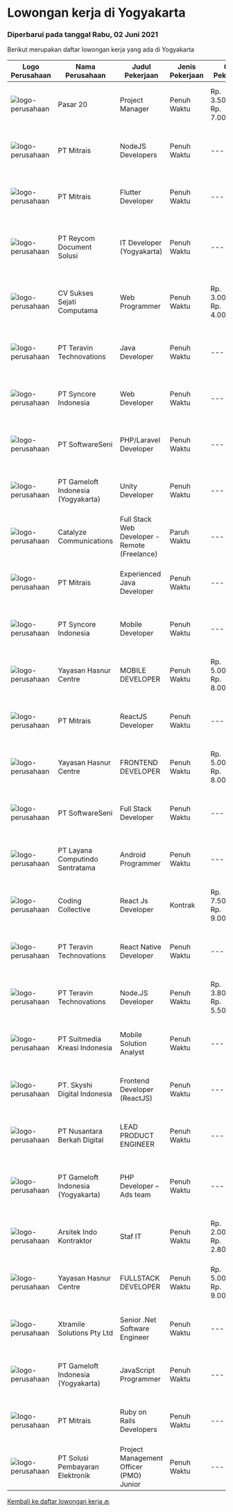 
  # Lowongan kerja di Yogyakarta

  ### Diperbarui pada tanggal Rabu, 02 Juni 2021

  Berikut merupakan daftar lowongan kerja yang ada di Yogyakarta

  |Logo Perusahaan | Nama Perusahaan | Judul Pekerjaan | Jenis Pekerjaan | Gaji Pekerjaan | Lokasi | Deskripsi | Tanggal diunggah | Pranala |
  | -------------- | --------------- | --------------- | --------- | --------- | -------------- | ------- | ----------- | ----------- |
  |![logo-perusahaan](https://image-service-cdn.seek.com.au/9a68d95b64ff58d586cb81ae1428b7b463525a59/ee4dce1061f3f616224767ad58cb2fc751b8d2dc)|Pasar 20|Project Manager|Penuh Waktu|Rp. 3.500.000-Rp. 7.000.000|Yogyakarta|KUALIFIKASI  Umur maksimal 28 tahun  Memiliki pengalaman di Bidang Project manager mimmal 1 tahun  Memiliki skill komunikasi yang baik dan  Dapat...|Senin, 31 Mei 2021|https://www.jobstreet.co.id/id/job/project-manager-3535988?token=0~d74ccfa9-6572-4596-816a-f6f53763c6ec&sectionRank=1&jobId=jobstreet-id-job-3535988|
|![logo-perusahaan](https://image-service-cdn.seek.com.au/873c75fc9ed6df00967320d343e4e2a794129d8b/ee4dce1061f3f616224767ad58cb2fc751b8d2dc)|PT Mitrais|NodeJS Developers|Penuh Waktu|---|Yogyakarta|Build your Career with Mitrais! We're urgently looking for experienced NodeJS Developers to be part of our team for an immediate start.Our client is a...|Selasa, 01 Juni 2021|https://www.jobstreet.co.id/id/job/nodejs-developers-3529906?token=0~d74ccfa9-6572-4596-816a-f6f53763c6ec&sectionRank=2&jobId=jobstreet-id-job-3529906|
|![logo-perusahaan](https://image-service-cdn.seek.com.au/873c75fc9ed6df00967320d343e4e2a794129d8b/ee4dce1061f3f616224767ad58cb2fc751b8d2dc)|PT Mitrais|Flutter Developer|Penuh Waktu|---|Yogyakarta|Build your Career with Mitrais !  We're looking for experienced Flutter Developer to be part of our team. What will you be doing?  Liase with...|Selasa, 01 Juni 2021|https://www.jobstreet.co.id/id/job/flutter-developer-3529904?token=0~d74ccfa9-6572-4596-816a-f6f53763c6ec&sectionRank=3&jobId=jobstreet-id-job-3529904|
|![logo-perusahaan](https://image-service-cdn.seek.com.au/ecf6d71f6299b6febdc8e2a576a705f0519ee0ee/ee4dce1061f3f616224767ad58cb2fc751b8d2dc)|PT Reycom Document Solusi|IT Developer (Yogyakarta)|Penuh Waktu|---|Yogyakarta|Qualfication Candidate must possess at least Bachelor's Degree in Engineering (Computer/Telecommunication), Computer Science/Information Technology or...|Rabu, 02 Juni 2021|https://www.jobstreet.co.id/id/job/it-developer-yogyakarta-3544076?token=0~d74ccfa9-6572-4596-816a-f6f53763c6ec&sectionRank=4&jobId=jobstreet-id-job-3544076|
|![logo-perusahaan](https://image-service-cdn.seek.com.au/23cb30ba0ff4ab95b62319336a00014bbadbbeae/ee4dce1061f3f616224767ad58cb2fc751b8d2dc)|CV Sukses Sejati Computama|Web Programmer|Penuh Waktu|Rp. 3.000.000-Rp. 4.000.000|Yogyakarta|Tugas / Tanggung Jawab : Maintain dan kontrol all website perusahaan. Bertanggungjawab atas semua pekerjaan yang berkaitan dengan Web Programmer /...|Minggu, 30 Mei 2021|https://www.jobstreet.co.id/id/job/web-programmer-3535846?token=0~d74ccfa9-6572-4596-816a-f6f53763c6ec&sectionRank=5&jobId=jobstreet-id-job-3535846|
|![logo-perusahaan](https://image-service-cdn.seek.com.au/288d40f481257282ba0da531d5355054e364b6e3/ee4dce1061f3f616224767ad58cb2fc751b8d2dc)|PT Teravin Technovations|Java Developer|Penuh Waktu|---|Yogyakarta|We are looking for a Java Developer with experience in building high-performing, scalable, enterprise-grade applications. You will be part of a...|Selasa, 01 Juni 2021|https://www.jobstreet.co.id/id/job/java-developer-3530447?token=0~d74ccfa9-6572-4596-816a-f6f53763c6ec&sectionRank=6&jobId=jobstreet-id-job-3530447|
|![logo-perusahaan](https://image-service-cdn.seek.com.au/f66e19308d244eca3cf6778cd9ef51c4c4c6d355/ee4dce1061f3f616224767ad58cb2fc751b8d2dc)|PT Syncore Indonesia|Web Developer|Penuh Waktu|---|Yogyakarta|Kualifikasi: Pernah memiliki pengalaman sebagai Fullstack Developer Menguasai PHP, HTML, CS, Javascript Menguasai Database MySQL atau Postgree...|Senin, 31 Mei 2021|https://www.jobstreet.co.id/id/job/web-developer-3536111?token=0~d74ccfa9-6572-4596-816a-f6f53763c6ec&sectionRank=7&jobId=jobstreet-id-job-3536111|
|![logo-perusahaan](https://image-service-cdn.seek.com.au/c05a3e3e627c08dd9cbb310c1a48f4a5a42787b6/ee4dce1061f3f616224767ad58cb2fc751b8d2dc)|PT SoftwareSeni|PHP/Laravel Developer|Penuh Waktu|---|Yogyakarta|SoftwareSeni is a Software Development Company based in Yogyakarta &amp; Australia. We love solving tough problems – from user experience to design...|Selasa, 01 Juni 2021|https://www.jobstreet.co.id/id/job/php-laravel-developer-3530061?token=0~d74ccfa9-6572-4596-816a-f6f53763c6ec&sectionRank=8&jobId=jobstreet-id-job-3530061|
|![logo-perusahaan](https://image-service-cdn.seek.com.au/e71d517696b76186b066fae7807098ca294c66fd/ee4dce1061f3f616224767ad58cb2fc751b8d2dc)|PT Gameloft Indonesia (Yogyakarta)|Unity Developer|Penuh Waktu|---|Yogyakarta|Job DescriptionAs a member of the development team, you will be responsible for below responsibilities: Take part in the development of mini games...|Minggu, 30 Mei 2021|https://www.jobstreet.co.id/id/job/unity-developer-3535676?token=0~d74ccfa9-6572-4596-816a-f6f53763c6ec&sectionRank=9&jobId=jobstreet-id-job-3535676|
|![logo-perusahaan](https://image-service-cdn.seek.com.au/7b0e442165d5a37f3d08361a23aff8a29b66fd62/ee4dce1061f3f616224767ad58cb2fc751b8d2dc)|Catalyze Communications|Full Stack Web Developer - Remote (Freelance)|Paruh Waktu|---|Yogyakarta|As part of our ongoing expansion, we seek a reliable, detailed, and experienced freelance Fullstack Web Developer to develop website projects using...|Senin, 31 Mei 2021|https://www.jobstreet.co.id/id/job/full-stack-web-developer-remote-freelance-3542944?token=0~d74ccfa9-6572-4596-816a-f6f53763c6ec&sectionRank=10&jobId=jobstreet-id-job-3542944|
|![logo-perusahaan](https://image-service-cdn.seek.com.au/873c75fc9ed6df00967320d343e4e2a794129d8b/ee4dce1061f3f616224767ad58cb2fc751b8d2dc)|PT Mitrais|Experienced Java Developer|Penuh Waktu|---|Yogyakarta|Build your Career with Mitrais!  We have clients who are urgently looking for Experienced Java developers for an immediate start. What will you be...|Selasa, 01 Juni 2021|https://www.jobstreet.co.id/id/job/experienced-java-developer-3529905?token=0~d74ccfa9-6572-4596-816a-f6f53763c6ec&sectionRank=11&jobId=jobstreet-id-job-3529905|
|![logo-perusahaan](https://image-service-cdn.seek.com.au/f66e19308d244eca3cf6778cd9ef51c4c4c6d355/ee4dce1061f3f616224767ad58cb2fc751b8d2dc)|PT Syncore Indonesia|Mobile Developer|Penuh Waktu|---|Yogyakarta|Kualifikasi: Berpengalaman dengan Android SDK, Java, NDK, XML, API, dan berurusan dengan data jarak jauh menggunakan REST dan JSON. Memiliki...|Minggu, 30 Mei 2021|https://www.jobstreet.co.id/id/job/mobile-developer-3535461?token=0~d74ccfa9-6572-4596-816a-f6f53763c6ec&sectionRank=12&jobId=jobstreet-id-job-3535461|
|![logo-perusahaan](https://image-service-cdn.seek.com.au/2cd1460b7bd486bb22ddb504a11b7104d9fce6e2/ee4dce1061f3f616224767ad58cb2fc751b8d2dc)|Yayasan Hasnur Centre|MOBILE DEVELOPER|Penuh Waktu|Rp. 5.000.000-Rp. 8.000.000|Yogyakarta|Atlassian Suite (Confluence, Jira, Bitbucket) + GIT React N Expo Avocode Zeppelin Java 8/11 HTML, CSS, JavaScript, TypeScript Google Play and Apple...|Minggu, 30 Mei 2021|https://www.jobstreet.co.id/id/job/mobile-developer-3535469?token=0~d74ccfa9-6572-4596-816a-f6f53763c6ec&sectionRank=13&jobId=jobstreet-id-job-3535469|
|![logo-perusahaan](https://image-service-cdn.seek.com.au/873c75fc9ed6df00967320d343e4e2a794129d8b/ee4dce1061f3f616224767ad58cb2fc751b8d2dc)|PT Mitrais|ReactJS Developer|Penuh Waktu|---|Yogyakarta|We're urgently looking for experienced ReactJS Developers to be part of our team for an immediate start.Our client is a consultancy focused company...|Senin, 31 Mei 2021|https://www.jobstreet.co.id/id/job/reactjs-developer-3542719?token=0~d74ccfa9-6572-4596-816a-f6f53763c6ec&sectionRank=14&jobId=jobstreet-id-job-3542719|
|![logo-perusahaan](https://image-service-cdn.seek.com.au/2cd1460b7bd486bb22ddb504a11b7104d9fce6e2/ee4dce1061f3f616224767ad58cb2fc751b8d2dc)|Yayasan Hasnur Centre|FRONTEND DEVELOPER|Penuh Waktu|Rp. 5.000.000-Rp. 8.000.000|Yogyakarta|Kualifikasi: Atlassian Suite (Confluence, Jira, Bitbucket) + GIT Spring Framework (Boot/Cloud/WebFlux) HTML, CSS, JavaScript, TypeScript Angular...|Minggu, 30 Mei 2021|https://www.jobstreet.co.id/id/job/frontend-developer-3535422?token=0~d74ccfa9-6572-4596-816a-f6f53763c6ec&sectionRank=15&jobId=jobstreet-id-job-3535422|
|![logo-perusahaan](https://image-service-cdn.seek.com.au/c05a3e3e627c08dd9cbb310c1a48f4a5a42787b6/ee4dce1061f3f616224767ad58cb2fc751b8d2dc)|PT SoftwareSeni|Full Stack Developer|Penuh Waktu|---|Yogyakarta|SoftwareSeni is a Software Development Company based in Yogyakarta &amp; Australia. We love solving tough problems – from user experience to design...|Sabtu, 29 Mei 2021|https://www.jobstreet.co.id/id/job/full-stack-developer-3534075?token=0~d74ccfa9-6572-4596-816a-f6f53763c6ec&sectionRank=16&jobId=jobstreet-id-job-3534075|
|![logo-perusahaan](https://image-service-cdn.seek.com.au/613f901daeb8be2d89c655ebdc2b9758473108d8/ee4dce1061f3f616224767ad58cb2fc751b8d2dc)|PT Layana Computindo Sentratama|Android Programmer|Penuh Waktu|---|Yogyakarta|Syarat: Menguasai pemrograman aplikasi Android, menggunakan Kotlin Menguasai Android Studio Memahami XML, Android SDK, Firebase, MySQL, Google API,...|Sabtu, 29 Mei 2021|https://www.jobstreet.co.id/id/job/android-programmer-3534170?token=0~d74ccfa9-6572-4596-816a-f6f53763c6ec&sectionRank=17&jobId=jobstreet-id-job-3534170|
|![logo-perusahaan](https://image-service-cdn.seek.com.au/173d90a4796b9060b32d48ba09d1cc3a5bacc8b1/ee4dce1061f3f616224767ad58cb2fc751b8d2dc)|Coding Collective|React Js Developer|Kontrak|Rp. 7.500.000-Rp. 9.000.000|Yogyakarta|Requirements: Experience in React Js, Node Js (Knowledge in Typescript is a plus). Expertise in Object-Oriented Programming and Web Service (RESTfull...|Senin, 31 Mei 2021|https://www.jobstreet.co.id/id/job/react-js-developer-3542390?token=0~d74ccfa9-6572-4596-816a-f6f53763c6ec&sectionRank=18&jobId=jobstreet-id-job-3542390|
|![logo-perusahaan](https://image-service-cdn.seek.com.au/288d40f481257282ba0da531d5355054e364b6e3/ee4dce1061f3f616224767ad58cb2fc751b8d2dc)|PT Teravin Technovations|React Native Developer|Penuh Waktu|---|Yogyakarta|Job Description :  We are looking for a great JavaScript developer who is proficient with React.js. Your primary focus will be on developing user...|Sabtu, 29 Mei 2021|https://www.jobstreet.co.id/id/job/react-native-developer-3534588?token=0~d74ccfa9-6572-4596-816a-f6f53763c6ec&sectionRank=19&jobId=jobstreet-id-job-3534588|
|![logo-perusahaan](https://image-service-cdn.seek.com.au/288d40f481257282ba0da531d5355054e364b6e3/ee4dce1061f3f616224767ad58cb2fc751b8d2dc)|PT Teravin Technovations|Node.JS Developer|Penuh Waktu|Rp. 3.800.000-Rp. 5.500.000|Yogyakarta|Requirements: Minimum 1 year experience in using Node.Js Good in English Creative Person, problem solving, good attitude, eager to learn Able to...|Sabtu, 29 Mei 2021|https://www.jobstreet.co.id/id/job/node-js-developer-3534540?token=0~d74ccfa9-6572-4596-816a-f6f53763c6ec&sectionRank=20&jobId=jobstreet-id-job-3534540|
|![logo-perusahaan](https://image-service-cdn.seek.com.au/d1d6d9e7af7147dee7b7111b97e67641fcf252e0/ee4dce1061f3f616224767ad58cb2fc751b8d2dc)|PT Suitmedia Kreasi Indonesia|Mobile Solution Analyst|Penuh Waktu|---|Yogyakarta|Role: You will analyze, design, and deliver high-quality mobile applications.  Responsibilities: Conduct research to understand what clients need and...|Kamis, 27 Mei 2021|https://www.jobstreet.co.id/id/job/mobile-solution-analyst-3539707?token=0~d74ccfa9-6572-4596-816a-f6f53763c6ec&sectionRank=21&jobId=jobstreet-id-job-3539707|
|![logo-perusahaan](https://image-service-cdn.seek.com.au/576e7133c857bbb19363ee10bac48b32b4e2646e/ee4dce1061f3f616224767ad58cb2fc751b8d2dc)|PT. Skyshi Digital Indonesia|Frontend Developer (ReactJS)|Penuh Waktu|---|Sleman|If you are Frontend Developer looking for building software with quality and standard, Skyshi is the right place. Our goal is to make engineers...|Sabtu, 29 Mei 2021|https://www.jobstreet.co.id/id/job/frontend-developer-reactjs-3533503?token=0~d74ccfa9-6572-4596-816a-f6f53763c6ec&sectionRank=22&jobId=jobstreet-id-job-3533503|
|![logo-perusahaan](https://image-service-cdn.seek.com.au/2498355a622bd1a5db058576500b0698c0a837c4/ee4dce1061f3f616224767ad58cb2fc751b8d2dc)|PT Nusantara Berkah Digital|LEAD PRODUCT ENGINEER|Penuh Waktu|---|Yogyakarta|Syarat : Lulusan Sarjana jurusanTeknologi informasi atau setara Pernah bekerja di startup terbaik di indonesia menjadi nilai plus Memiliki jiwa...|Minggu, 30 Mei 2021|https://www.jobstreet.co.id/id/job/lead-product-engineer-3534863?token=0~d74ccfa9-6572-4596-816a-f6f53763c6ec&sectionRank=23&jobId=jobstreet-id-job-3534863|
|![logo-perusahaan](https://image-service-cdn.seek.com.au/e71d517696b76186b066fae7807098ca294c66fd/ee4dce1061f3f616224767ad58cb2fc751b8d2dc)|PT Gameloft Indonesia (Yogyakarta)|PHP Developer – Ads team|Penuh Waktu|---|Sleman|Job DescriptionThe Ads Team in Bucharest handles the monetization mechanisms for our games by providing a complex advertising system based both on...|Minggu, 30 Mei 2021|https://www.jobstreet.co.id/id/job/php-developer-ads-team-3535677?token=0~d74ccfa9-6572-4596-816a-f6f53763c6ec&sectionRank=24&jobId=jobstreet-id-job-3535677|
|![logo-perusahaan](https://us.123rf.com/450wm/pavelstasevich/pavelstasevich1811/pavelstasevich181101027/112815900-stock-vector-no-image-available-icon-flat-vector.jpg?ver=6)|Arsitek Indo Kontraktor|Staf IT|Penuh Waktu|Rp. 2.000.000-Rp. 2.800.000|Sleman|Mengetahui trik meningkatkan SEO sebuah Website  Bisa membangun, mengembangkan dan memelihara website dengan menggunakan PHP, Javascript, MySQL, CSS,...|Sabtu, 29 Mei 2021|https://www.jobstreet.co.id/id/job/staf-it-3541901?token=0~d74ccfa9-6572-4596-816a-f6f53763c6ec&sectionRank=25&jobId=jobstreet-id-job-3541901|
|![logo-perusahaan](https://image-service-cdn.seek.com.au/2cd1460b7bd486bb22ddb504a11b7104d9fce6e2/ee4dce1061f3f616224767ad58cb2fc751b8d2dc)|Yayasan Hasnur Centre|FULLSTACK DEVELOPER|Penuh Waktu|Rp. 5.000.000-Rp. 9.000.000|Yogyakarta|Skill: Atlassian Suite (Confluence, Jira, Bitbucket) + GIT Azure Cloud, Azure DevOPS, Jenkins Java 8/11 with Maven and Kotlin Docker and Kubernetes...|Minggu, 30 Mei 2021|https://www.jobstreet.co.id/id/job/fullstack-developer-3535345?token=0~d74ccfa9-6572-4596-816a-f6f53763c6ec&sectionRank=26&jobId=jobstreet-id-job-3535345|
|![logo-perusahaan](https://image-service-cdn.seek.com.au/886dbb766c5bd832cea6f1bb5b5374b094ca8917/ee4dce1061f3f616224767ad58cb2fc751b8d2dc)|Xtramile Solutions Pty Ltd|Senior .Net Software Engineer|Penuh Waktu|---|Yogyakarta|Innovative job opportunity offering a high salary package, attractive bonus remuneration and full remote working arrangement.This role will help...|Sabtu, 29 Mei 2021|https://www.jobstreet.co.id/id/job/senior-net-software-engineer-3533449?token=0~d74ccfa9-6572-4596-816a-f6f53763c6ec&sectionRank=27&jobId=jobstreet-id-job-3533449|
|![logo-perusahaan](https://image-service-cdn.seek.com.au/e71d517696b76186b066fae7807098ca294c66fd/ee4dce1061f3f616224767ad58cb2fc751b8d2dc)|PT Gameloft Indonesia (Yogyakarta)|JavaScript Programmer|Penuh Waktu|---|Sleman|Under the supervision of APAC Lead and Programmer Division Lead, the JavaScript Programmer is expected to do research, propose solutions, implement...|Jumat, 28 Mei 2021|https://www.jobstreet.co.id/id/job/javascript-programmer-3532363?token=0~d74ccfa9-6572-4596-816a-f6f53763c6ec&sectionRank=28&jobId=jobstreet-id-job-3532363|
|![logo-perusahaan](https://image-service-cdn.seek.com.au/873c75fc9ed6df00967320d343e4e2a794129d8b/ee4dce1061f3f616224767ad58cb2fc751b8d2dc)|PT Mitrais|Ruby on Rails Developers|Penuh Waktu|---|Yogyakarta|Build your Career with Mitrais ! We're urgently looking for experienced Ruby On Rails  Developers to be part of our team for an immediate...|Kamis, 27 Mei 2021|https://www.jobstreet.co.id/id/job/ruby-on-rails-developers-3529360?token=0~d74ccfa9-6572-4596-816a-f6f53763c6ec&sectionRank=29&jobId=jobstreet-id-job-3529360|
|![logo-perusahaan](https://image-service-cdn.seek.com.au/0401c56e928487d2f29123172ea6acb5d2a335c6/ee4dce1061f3f616224767ad58cb2fc751b8d2dc)|PT Solusi Pembayaran Elektronik|Project Management Officer (PMO) Junior|Penuh Waktu|---|Yogyakarta|Qualification : Candidate must possess at least Diploma, Bachelor's Degree in Engineering (Computer/Telecommunication), Computer Science/Information...|Jumat, 28 Mei 2021|https://www.jobstreet.co.id/id/job/project-management-officer-pmo-junior-3540920?token=0~d74ccfa9-6572-4596-816a-f6f53763c6ec&sectionRank=30&jobId=jobstreet-id-job-3540920|


  [Kembali ke daftar lowongan kerja 🔙](../README.md#daftar-lowongan-kerja)
  